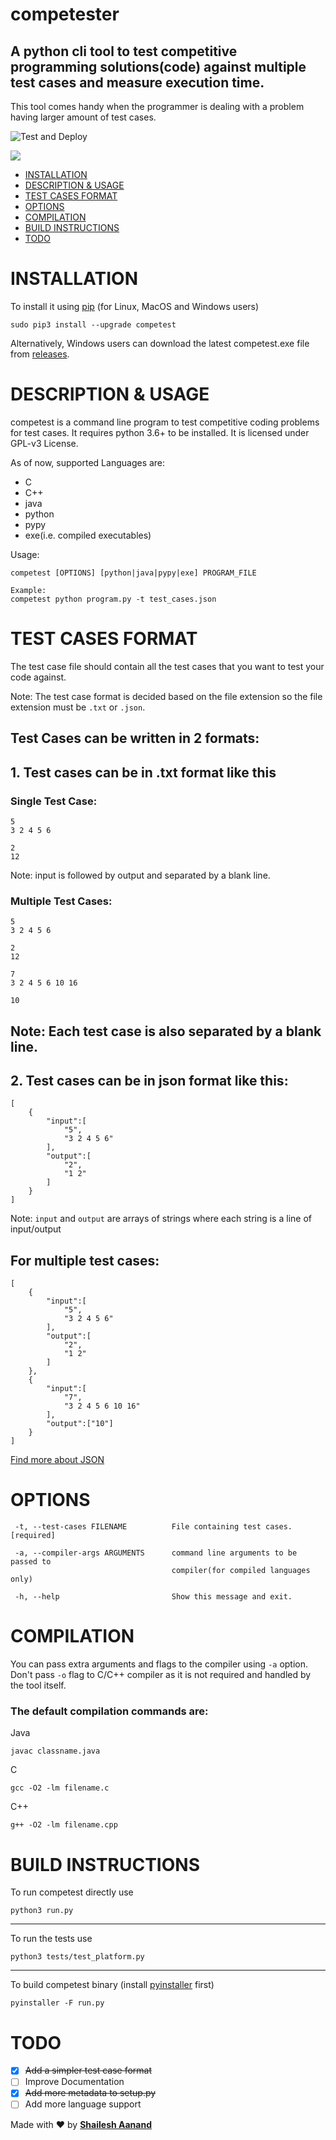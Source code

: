 # competester

## A python cli tool to test competitive programming solutions(code) against multiple test cases and measure execution time.

This tool comes handy when the programmer is dealing with a problem having
larger amount of test cases.

![Test and Deploy](https://github.com/shaileshaanand/competester/workflows/Test%20and%20Deploy/badge.svg)

<img src="https://raw.githubusercontent.com/shaileshaanand/competester/master/docs/images/first.svg"/>

-   [INSTALLATION](#installation)
-   [DESCRIPTION & USAGE](#description-&-usage)
-   [TEST CASES FORMAT](#test-cases-format)
-   [OPTIONS](#options)
-   [COMPILATION](#compilation)
-   [BUILD INSTRUCTIONS](#build-instructions)
-   [TODO](#todo)

# INSTALLATION

To install it using [pip](https://pip.pypa.io/) (for Linux, MacOS and Windows users)

`sudo pip3 install --upgrade competest`

Alternatively, Windows users can download the latest competest.exe file from
[releases](https://github.com/shaileshaanand/competester/releases/tag/v0.0.4).

# DESCRIPTION & USAGE

competest is a command line program to test competitive coding problems for test cases. It requires python 3.6+ to be installed. It is licensed under GPL-v3 License.

As of now, supported Languages are:

-   C
-   C++
-   java
-   python
-   pypy
-   exe(i.e. compiled executables)

Usage:

```
competest [OPTIONS] [python|java|pypy|exe] PROGRAM_FILE

Example:
competest python program.py -t test_cases.json
```

# TEST CASES FORMAT

The test case file should contain all the test cases that you want to test your
code against.

Note: The test case format is decided based on the file extension so the file
extension must be `.txt` or `.json`.

## Test Cases can be written in 2 formats:

## 1. Test cases can be in .txt format like this

### Single Test Case:

```
5
3 2 4 5 6

2
12
```

Note: input is followed by output and separated by a blank line.

### Multiple Test Cases:

```
5
3 2 4 5 6

2
12

7
3 2 4 5 6 10 16

10
```

## Note: Each test case is also separated by a blank line.

## 2. Test cases can be in json format like this:

```
[
    {
        "input":[
            "5",
            "3 2 4 5 6"
        ],
        "output":[
            "2",
            "1 2"
        ]
    }
]
```

Note: `input` and `output` are arrays of strings where each string is a line of input/output

## For multiple test cases:

```
[
    {
        "input":[
            "5",
            "3 2 4 5 6"
        ],
        "output":[
            "2",
            "1 2"
        ]
    },
    {
        "input":[
            "7",
            "3 2 4 5 6 10 16"
        ],
        "output":["10"]
    }
]
```

[Find more about JSON](https://www.json.org)

# OPTIONS

```
 -t, --test-cases FILENAME          File containing test cases.  [required]

 -a, --compiler-args ARGUMENTS      command line arguments to be passed to
                                    compiler(for compiled languages only)

 -h, --help                         Show this message and exit.
```

# COMPILATION

You can pass extra arguments and flags to the compiler using `-a` option.
Don't pass `-o` flag to C/C++ compiler as it is not required and handled
by the tool itself.

### The default compilation commands are:

Java

```
javac classname.java
```

C

```
gcc -O2 -lm filename.c
```

C++

```
g++ -O2 -lm filename.cpp
```

# BUILD INSTRUCTIONS

To run competest directly use

```
python3 run.py
```

---

To run the tests use

```
python3 tests/test_platform.py
```

---

To build competest binary (install [pyinstaller](https://pypi.org/project/PyInstaller/) first)

```
pyinstaller -F run.py
```

# TODO

-   [x] ~~Add a simpler test case format~~
-   [ ] Improve Documentation
-   [x] ~~Add more metadata to setup.py~~
-   [ ] Add more language support

Made with ♥️ by [**Shailesh Aanand**](https://github.com/shaileshaanand/)
